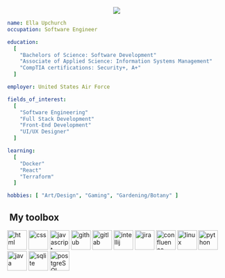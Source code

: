 <p align="center">
  <img src="https://capsule-render.vercel.app/api?type=waving&height=300&color=gradient&text=Welcome%20:)"/>
</p>

```yaml
name: Ella Upchurch
occupation: Software Engineer

education:
  [
    "Bachelors of Science: Software Development"
    "Associate of Applied Science: Information Systems Management"
    "CompTIA certifications: Security+, A+"
  ]

employer: United States Air Force

fields_of_interest:
  [
    "Software Engineering"
    "Full Stack Development"
    "Front-End Development"
    "UI/UX Designer"
  ]

learning:
  [
    "Docker"
    "React"
    "Terraform"
  ]

hobbies: [ "Art/Design", "Gaming", "Gardening/Botany" ]
```
<h2> &nbsp;My toolbox</h2>
<p align="left">

<img src="https://cdn.jsdelivr.net/gh/devicons/devicon@latest/icons/html5/html5-original.svg" alt="html" width="45" height="45"/>
<img src="https://cdn.jsdelivr.net/gh/devicons/devicon@latest/icons/css3/css3-original.svg" alt="css" width="45" height="45" />
<img src="https://cdn.jsdelivr.net/gh/devicons/devicon@latest/icons/javascript/javascript-original.svg" alt="javascript" width="45" height="45" />

<img src="https://cdn.jsdelivr.net/gh/devicons/devicon@latest/icons/github/github-original.svg" alt="github" width="45" height="45" />
<img src="https://cdn.jsdelivr.net/gh/devicons/devicon@latest/icons/gitlab/gitlab-original.svg" alt="gitlab" width="45" height="45" />

<img src="https://cdn.jsdelivr.net/gh/devicons/devicon@latest/icons/intellij/intellij-original.svg" alt="intellij" width="45" height="45" />

<img src="https://cdn.jsdelivr.net/gh/devicons/devicon@latest/icons/jira/jira-original.svg" alt="jira" width="45" height="45" />
<img src="https://cdn.jsdelivr.net/gh/devicons/devicon@latest/icons/confluence/confluence-original-wordmark.svg" alt="confluence" width="45" height="45" />

<img src="https://cdn.jsdelivr.net/gh/devicons/devicon@latest/icons/linux/linux-original.svg" alt="linux" width="45" height="45" />

<img src="https://cdn.jsdelivr.net/gh/devicons/devicon@latest/icons/python/python-original.svg" alt="python" width="45" height="45"/>
<img src="https://cdn.jsdelivr.net/gh/devicons/devicon@latest/icons/java/java-original.svg" alt="java" width="45" height="45"/>

<img src="https://cdn.jsdelivr.net/gh/devicons/devicon@latest/icons/sqlite/sqlite-original.svg" alt="sqlite" width="45" height="45"/>
<img src="https://cdn.jsdelivr.net/gh/devicons/devicon@latest/icons/postgresql/postgresql-original-wordmark.svg" alt="postgreSQL" width="45" height="45" />

</p>


<!---
![Snake animation](https://github.com/yellowellaphant/yellowellaphant/blob/output/github-contribution-grid-snake.svg)

- 👋 Hi, I’m @yellowellaphant
- 👀 I’m interested in ...
- 🌱 I’m currently learning ...
- 💞️ I’m looking to collaborate on ...
- 📫 How to reach me ...
- 😄 Pronouns: ...
- ⚡ Fun fact: ...


yellowellaphant/yellowellaphant is a ✨ special ✨ repository because its `README.md` (this file) appears on your GitHub profile.
You can click the Preview link to take a look at your changes.


## 🌱 Water the Flowers!
Click the watering can to help the flowers grow!  
[![Watering the Flowers](https://yourusername.github.io/github-profile-garden)](https://yellowellaphant.github.io/github-profile-garden/)
--->
